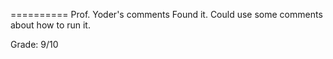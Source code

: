 ==========
Prof. Yoder's comments
Found it.  Could use some comments about how to run it.

Grade:  9/10
